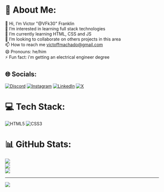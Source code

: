 # 💫 About Me:
👋 Hi, I’m Victor "@VFk30" Franklin<br>👀 I’m interested in learning full stack technologies<br>🌱 I’m currently learning HTML, CSS and JS<br>💞️ I’m looking to collaborate on others projects in this area<br>📫 How to reach me victoffmachado@gmail.com<br>😄 Pronouns: he/him<br>⚡ Fun fact: i'm getting an electrical engineer degree


## 🌐 Socials:
[![Discord](https://img.shields.io/badge/Discord-%237289DA.svg?logo=discord&logoColor=white)](https://discord.gg/franklin3006) [![Instagram](https://img.shields.io/badge/Instagram-%23E4405F.svg?logo=Instagram&logoColor=white)](https://instagram.com/franklin_on) [![LinkedIn](https://img.shields.io/badge/LinkedIn-%230077B5.svg?logo=linkedin&logoColor=white)](https://linkedin.com/in/victor-franklin-freitas-machado-5b141319b) [![X](https://img.shields.io/badge/X-black.svg?logo=X&logoColor=white)](https://x.com/Frankamente) 

# 💻 Tech Stack:
![HTML5](https://img.shields.io/badge/html5-%23E34F26.svg?style=for-the-badge&logo=html5&logoColor=white) ![CSS3](https://img.shields.io/badge/css3-%231572B6.svg?style=for-the-badge&logo=css3&logoColor=white)
# 📊 GitHub Stats:
![](https://github-readme-stats.vercel.app/api?username=VFk30&theme=radical&hide_border=true&include_all_commits=false&count_private=false)<br/>
![](https://github-readme-streak-stats.herokuapp.com/?user=VFk30&theme=radical&hide_border=true)<br/>
![](https://github-readme-stats.vercel.app/api/top-langs/?username=VFk30&theme=radical&hide_border=true&include_all_commits=false&count_private=false&layout=compact)

---
[![](https://visitcount.itsvg.in/api?id=VFk30&icon=5&color=11)](https://visitcount.itsvg.in)

<!-- Proudly created with GPRM ( https://gprm.itsvg.in ) -->